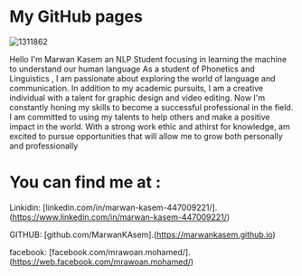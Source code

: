 # My GitHub pages
![1311862](https://github.com/MarwanKAsem/MarwanKAsem.github.io/assets/157048238/e46e9a65-f9c7-4b47-9d51-a02720d71221)

Hello I'm Marwan Kasem an NLP Student focusing in learning the machine to understand our human language As a student of Phonetics and Linguistics , I am passionate about exploring the world of language and communication. In addition to my academic pursuits, I am a creative individual with a talent for graphic design and video editing. Now I'm constantly honing my skills to become a successful professional in the field. I am committed to using my talents to help others and make a positive impact in the world. With a strong work ethic and athirst for knowledge, am excited to pursue opportunities that will allow me to grow both personally and professionally

# You can find me at :

Linkidin: [linkedin.com/in/marwan-kasem-447009221/].(https://www.linkedin.com/in/marwan-kasem-447009221/)

GITHUB: [github.com/MarwanKAsem].(https://marwankasem.github.io)

facebook: [facebook.com/mrawoan.mohamed/].(https://web.facebook.com/mrawoan.mohamed/)
